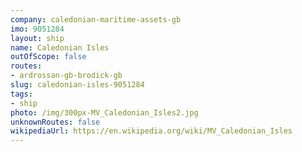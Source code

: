 ```yaml
---
company: caledonian-maritime-assets-gb
imo: 9051284
layout: ship
name: Caledonian Isles
outOfScope: false
routes:
- ardrossan-gb-brodick-gb
slug: caledonian-isles-9051284
tags:
- ship
photo: /img/300px-MV_Caledonian_Isles2.jpg
unknownRoutes: false
wikipediaUrl: https://en.wikipedia.org/wiki/MV_Caledonian_Isles
---
```

